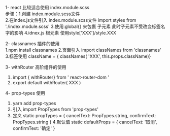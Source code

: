 1- react 比较适合使用  index.module.scss  
步骤：1.创建 index.module.scss文件  
    2.在index.js文件引入  index.module.scss文件
    import styles from './index.module.scss'
    3.使用:global{} 来包裹 子元素 此时子元素不受改变标签名字的影响
    4.idnex.js 根元素  使用style['XXX']/style.XXX


2- classnames 插件的使用  
  1.npm install classnames 
  2.页面引入  import classNames from 'classnames'
  3.标签使用  className = { classNames( 'XXX', this.props.className)}

3- withRouter 高阶组件的使用  
  1. import { withRouter} from ' react-router-dom '
  2. export default withRouter( XXX )

4- prop-types 使用
  1. yarn add prop-types
  2. 引入  import PropTypes from 'prop-types'
  3. 定义   static propTypes = {
                cancelText: PropTypes.string,
                confirmText: PropTypes.string
                               }
  4.默认值  static defaultProps = {
                 cancelText: '取消',
                 confirmText: '确定'
               }